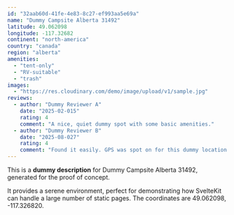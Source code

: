 ```yaml
---
id: "32aab60d-41fe-4e83-8c27-ef993aa5e69a"
name: "Dummy Campsite Alberta 31492"
latitude: 49.062098
longitude: -117.32682
continent: "north-america"
country: "canada"
region: "alberta"
amenities:
  - "tent-only"
  - "RV-suitable"
  - "trash"
images:
  - "https://res.cloudinary.com/demo/image/upload/v1/sample.jpg"
reviews:
  - author: "Dummy Reviewer A"
    date: "2025-02-015"
    rating: 4
    comment: "A nice, quiet dummy spot with some basic amenities."
  - author: "Dummy Reviewer B"
    date: "2025-08-027"
    rating: 4
    comment: "Found it easily. GPS was spot on for this dummy location."
---
```


This is a **dummy description** for Dummy Campsite Alberta 31492, generated for the proof of concept.

It provides a serene environment, perfect for demonstrating how SvelteKit can handle a large number of static pages. The coordinates are 49.062098, -117.326820.
